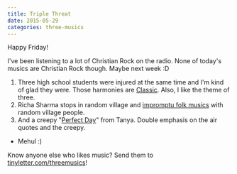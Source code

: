 ```yaml
---
title: Triple Threat
date: 2015-05-29
categories: three-musics
---
```


Happy Friday!

I've been listening to a lot of Christian Rock on the radio. None of today's musics are Christian Rock though. Maybe next week :D

1. Three high school students were injured at the same time and I'm kind of glad they were. Those harmonies are <a href="https://www.youtube.com/watch?v=jq1UMO_PkFY">Classic</a>. Also, I like the theme of three.
1. Richa Sharma stops in random village and <a href="https://www.youtube.com/watch?v=549NbfKeiq4">impromptu folk musics</a> with random village people.
1. And a creepy "<a href="https://www.youtube.com/watch?v=QYEC4TZsy-Y">Perfect Day</a>" from Tanya. Double emphasis on the air quotes and the creepy.

- Mehul :)

Know anyone else who likes music? Send them to <a href="https://tinyletter.com/threemusics">tinyletter.com/threemusics</a>!
